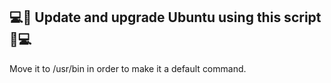 ## 💻📜 Update and upgrade Ubuntu using this script 📜💻


Move it to /usr/bin in order to make it a default command. 
